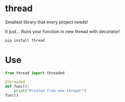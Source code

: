 # thread
Smallest library that every project needs!

It just... Runs your function in new thread with decorator!

```bash
pip install thread
```

# Use
```python
from thread import threaded

@threaded
def func():
    print("Printed from new thread!")
func()
```

